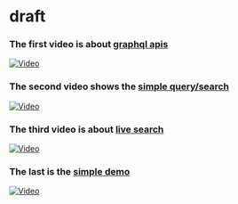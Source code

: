 
# draft
### The first video is about [graphql apis](./videos/graphQLapis.mov)
[![Video](https://img.youtube.com/vi/eF7A6lRTguI/0.jpg)](https://www.youtube.com/watch?v=eF7A6lRTguI)


### The second video shows the [simple query/search](./videos/simplequery.mov)
[![Video](https://img.youtube.com/vi/xl4dv53wxTo/0.jpg)](https://www.youtube.com/watch?v=xl4dv53wxTo)

### The third video is about [live search](./videos/liveSearch.mov)
[![Video](https://img.youtube.com/vi/8sseWtSce1A/0.jpg)](https://www.youtube.com/watch?v=8sseWtSce1A)


### The last is the [simple demo](./videos/demo.mov)
[![Video](https://img.youtube.com/vi/m6xmYVFVjh4/0.jpg)](https://www.youtube.com/watch?v=m6xmYVFVjh4)
